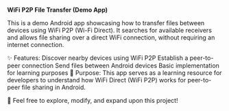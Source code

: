 **WiFi P2P File Transfer (Demo App)**

This is a demo Android app showcasing how to transfer files between devices using WiFi P2P (Wi-Fi Direct). It searches for available receivers and allows file sharing over a direct WiFi connection, without requiring an internet connection.

✨ Features:
Discover nearby devices using WiFi P2P
Establish a peer-to-peer connection
Send files between Android devices
Basic implementation for learning purposes
📌 Purpose:
This app serves as a learning resource for developers to understand how WiFi Direct (WiFi P2P) works for peer-to-peer file sharing in Android.

🚀 Feel free to explore, modify, and expand upon this project!

